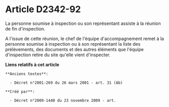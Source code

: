 # Article D2342-92

La personne soumise à inspection ou son représentant assiste à la réunion de fin d'inspection.

A l'issue de cette réunion, le chef de l'équipe d'accompagnement remet à la personne soumise à inspection ou à son
représentant la liste des prélèvements, des documents et des autres éléments que l'équipe d'inspection retire du site qu'elle
vient d'inspecter.

**Liens relatifs à cet article**

	**Anciens textes**:

	  - Décret n°2001-269 du 26 mars 2001 - art. 31 (Ab)

	**Créé par**:

	  - Décret n°2009-1440 du 23 novembre 2009 - art.
